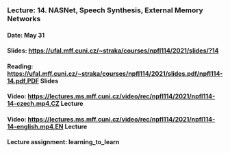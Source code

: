 ### Lecture: 14. NASNet, Speech Synthesis, External Memory Networks
#### Date: May 31
#### Slides: https://ufal.mff.cuni.cz/~straka/courses/npfl114/2021/slides/?14
#### Reading: https://ufal.mff.cuni.cz/~straka/courses/npfl114/2021/slides.pdf/npfl114-14.pdf,PDF Slides
#### Video: https://lectures.ms.mff.cuni.cz/video/rec/npfl114/2021/npfl114-14-czech.mp4,CZ Lecture
#### Video: https://lectures.ms.mff.cuni.cz/video/rec/npfl114/2021/npfl114-14-english.mp4,EN Lecture
#### Lecture assignment: learning_to_learn
